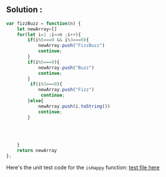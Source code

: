 ## Solution : 

```js
var fizzBuzz = function(n) {
    let newArray=[]
    for(let i=1 ;i<=n ;i++){
        if(i%5===0 && i%3===0){
            newArray.push("FizzBuzz")
            continue;
        }
        if(i%5===0){
            newArray.push("Buzz")
            continue;
        }
         if(i%3===0){
            newArray.push("Fizz")
             continue;
        }else{
            newArray.push(i.toString())
            continue;
        }
        
        
        
        
    }
    return newArray
};
```
Here's the unit test code for the `isHappy` function:  [test file here](./fizzBuzz.test.js)
